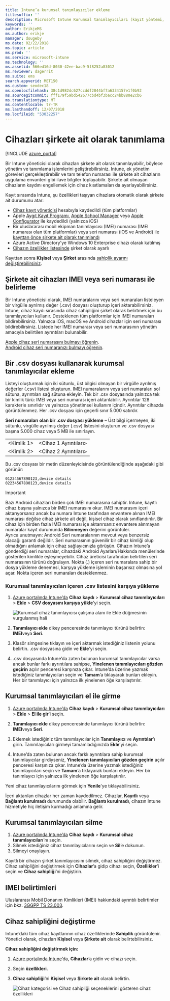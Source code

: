 ```yaml
---
title: Intune’a kurumsal tanımlayıcılar ekleme
titlesuffix: ''
description: Microsoft Intune Kurumsal tanımlayıcıları (kayıt yöntemi, IMEI ve seri numaraları) eklemeyi öğrenin.
keywords: ''
author: ErikjeMS
ms.author: erikje
manager: dougeby
ms.date: 02/22/2018
ms.topic: article
ms.prod: ''
ms.service: microsoft-intune
ms.technology: ''
ms.assetid: 566ed16d-8030-42ee-bac9-5f8252a83012
ms.reviewer: dagerrit
ms.suite: ems
search.appverid: MET150
ms.custom: seodec18
ms.openlocfilehash: 38c1d982dc627ccddf2844bf7a6334157e1f0b92
ms.sourcegitcommit: fff179f59bd542677cbd4bf3bacc24bb880e2cb6
ms.translationtype: MT
ms.contentlocale: tr-TR
ms.lasthandoff: 12/07/2018
ms.locfileid: "53032257"
---
```

# <a name="identify-devices-as-corporate-owned"></a>Cihazları şirkete ait olarak tanımlama

[!INCLUDE [azure_portal](./includes/azure_portal.md)]

Bir Intune yöneticisi olarak cihazları şirkete ait olarak tanımlayabilir, böylece yönetim ve tanımlama işlemlerini geliştirebilirsiniz. Intune, ek yönetim görevleri gerçekleştirebilir ve tam telefon numarası ile şirkete ait cihazların uygulama envanteri gibi ilave bilgiler toplayabilir. Şirkete ait olmayan cihazların kaydını engellemek için cihaz kısıtlamaları da ayarlayabilirsiniz.

Kayıt sırasında Intune, şu özellikleri taşıyan cihazlara otomatik olarak şirkete ait durumunu atar:

- [Cihaz kayıt yöneticisi](device-enrollment-manager-enroll.md) hesabıyla kaydedildi (tüm platformlar)
- Apple [Aygıt Kayıt Programı](device-enrollment-program-enroll-ios.md), [Apple School Manager](apple-school-manager-set-up-ios.md) veya [Apple Configurator](apple-configurator-enroll-ios.md) ile kaydedildi (yalnızca iOS)
- Bir uluslararası mobil ekipman tanımlayıcısı (IMEI) numarası (IMEI numarası olan tüm platformlar) veya seri numarası (iOS ve Android) ile [kayıttan önce şirkete ait olarak tanımlandı](#identify-corporate-owned-devices-with-imei-or-serial-number)
- Azure Active Directory'ye Windows 10 Enterprise cihazı olarak katılmış
- [Cihazın özellikler listesinde](#change-device-ownership) şirket olarak ayarlı

Kayıttan sonra **Kişisel** veya **Şirket** arasında [sahiplik ayarını değiştirebilirsiniz](#change-device-ownership).

## <a name="identify-corporate-owned-devices-with-imei-or-serial-number"></a>Şirkete ait cihazları IMEI veya seri numarası ile belirleme

Bir Intune yöneticisi olarak, IMEI numaralarını veya seri numaraları listeleyen bir virgülle ayrılmış değer (.csv) dosyası oluşturup içeri aktarabilirsiniz. Intune, cihaz kaydı sırasında cihaz sahipliğini şirket olarak belirtmek için bu tanımlayıcıları kullanır. Desteklenen tüm platformlar için IMEI numaraları bildirebilirsiniz. Yalnızca iOS, macOS ve Android cihazlar için seri numarası bildirebilirsiniz. Listede her IMEI numarası veya seri numarasının yönetim amacıyla belirtilen ayrıntıları bulunabilir.

<!-- When you upload serial numbers for company-owned iOS devices, they must be paired with a corporate enrollment profile. Devices must then be enrolled using either Apple’s device enrollment program (DEP) or Apple Configurator to have them appear as company-owned. -->

[Apple cihaz seri numarasını bulmayı öğrenin](https://support.apple.com/HT204308).<br>
[Android cihaz seri numaranızı bulmayı öğrenin](https://support.google.com/store/answer/3333000).

## <a name="add-corporate-identifiers-by-using-a-csv-file"></a>Bir .csv dosyası kullanarak kurumsal tanımlayıcılar ekleme
Listeyi oluşturmak için iki sütunlu, üst bilgisi olmayan bir virgülle ayrılmış değerler (.csv) listesi oluşturun. IMEI numaralarını veya seri numaraları sol sütuna, ayrıntıları sağ sütuna ekleyin. Tek bir .csv dosyasında yalnızca tek bir kimlik türü: IMEI veya seri numarası içeri aktarılabilir. Ayrıntılar 128 karakterle sınırlıdır ve yalnızca yönetimsel kullanım içindir. Ayrıntılar cihazda görüntülenmez. Her .csv dosyası için geçerli sınır 5.000 satırdır.

**Seri numaraları olan bir .csv dosyası yükleme** – Üst bilgi içermeyen, iki sütunlu, virgülle ayrılmış değer (.csv) listesini oluşturun ve .csv dosyası başına 5.000 cihaz veya 5 MB ile sınırlayın.

|||
|-|-|
|&lt;Kimlik 1&gt;|&lt;Cihaz 1 Ayrıntıları&gt;|
|&lt;Kimlik 2&gt;|&lt;Cihaz 2 Ayrıntıları&gt;|

Bu .csv dosyası bir metin düzenleyicisinde görüntülendiğinde aşağıdaki gibi görünür:

```
01234567890123,device details
02234567890123,device details
```

> [!IMPORTANT]
> Bazı Android cihazları birden çok IMEI numarasına sahiptir. Intune, kayıtlı cihaz başına yalnızca bir IMEI numarasını okur. IMEI numarasını içeri aktarıyorsanız ancak bu numara Intune tarafından envantere alınan IMEI numarası değilse cihaz şirkete ait değil, kişisel cihaz olarak sınıflandırılır. Bir cihaz için birden fazla IMEI numarası içe aktarırsanız envantere alınmayan numaralar kayıt durumunda **Bilinmeyen** değerini görüntüler.<br>
>Ayrıca unutmayın: Android Seri numaralarının mevcut veya benzersiz olacağı garanti değildir. Seri numarasının güvenilir bir cihaz kimliği olup olmadığını anlamak için cihaz sağlayıcınızla görüşün.
>Cihazın Intune’a gönderdiği seri numaralar, cihazdaki Android Ayarları/Hakkında menülerinde gösterilen kimlikle eşleşmeyebilir. Cihaz üreticisi tarafından belirtilen seri numarasının türünü doğrulayın.
>Nokta (.) içeren seri numaralara sahip bir dosya yükleme denemesi, karşıya yükleme işleminin başarısız olmasına yol açar. Nokta içeren seri numaraları desteklenmez.

### <a name="upload-a-csv-list-of-corporate-identifiers"></a>Kurumsal tanımlayıcıları içeren .csv listesini karşıya yükleme

1. [Azure portalında Intune’da](https://portal.azure.com) **Cihaz kaydı** > **Kurumsal cihaz tanımlayıcıları** > **Ekle** > **CSV dosyasını karşıya yükle**’yi seçin.

   ![Kurumsal cihaz tanımlayıcısı çalışma alanı ile Ekle düğmesinin vurgulanmış hali](./media/add-corp-id.png)

2. **Tanımlayıcı ekle** dikey penceresinde tanımlayıcı türünü belirtin: **IMEI**veya **Seri**.

3. Klasör simgesine tıklayın ve içeri aktarmak istediğiniz listenin yolunu belirtin. .csv dosyasına gidin ve **Ekle**’yi seçin. 

4. .csv dosyasında Intune’da zaten bulunan kurumsal tanımlayıcılar varsa ancak bunlar farkı ayrıntılara sahipse, **Yinelenen tanımlayıcıları gözden geçirin** açılır penceresi karşınıza çıkar. Intune’da üzerine yazmak istediğiniz tanımlayıcıları seçin ve **Tamam**’a tıklayarak bunları ekleyin. Her bir tanımlayıcı için yalnızca ilk yinelenen öğe karşılaştırılır.

## <a name="manually-enter-corporate-identifiers"></a>Kurumsal tanımlayıcıları el ile girme

1. [Azure portalında Intune’da](https://portal.azure.com) **Cihaz kaydı** > **Kurumsal cihaz tanımlayıcıları** > **Ekle** > **El ile gir**’i seçin.

2. **Tanımlayıcı ekle** dikey penceresinde tanımlayıcı türünü belirtin: **IMEI**veya **Seri**.

3. Eklemek istediğiniz tüm tanımlayıcılar için **Tanımlayıcı** ve **Ayrıntılar**’ı girin. Tanımlayıcıları girmeyi tamamladığınızda **Ekle**’yi seçin.

5. Intune’da zaten bulunan ancak farklı ayrıntılara sahip kurumsal tanımlayıcılar girdiyseniz, **Yinelenen tanımlayıcıları gözden geçirin** açılır penceresi karşınıza çıkar. Intune’da üzerine yazmak istediğiniz tanımlayıcıları seçin ve **Tamam**’a tıklayarak bunları ekleyin. Her bir tanımlayıcı için yalnızca ilk yinelenen öğe karşılaştırılır.

Yeni cihaz tanımlayıcılarını görmek için **Yenile**'ye tıklayabilirsiniz.

İçeri aktarılan cihazlar her zaman kaydedilmez. Cihazlar, **Kayıtlı** veya **Bağlantı kurulmadı** durumunda olabilir. **Bağlantı kurulmadı**, cihazın Intune hizmetiyle hiç iletişim kurmadığı anlamına gelir.

## <a name="delete-corporate-identifiers"></a>Kurumsal tanımlayıcıları silme

1. [Azure portalında Intune’da](https://portal.azure.com) **Cihaz kaydı** > **Kurumsal cihaz tanımlayıcıları**’nı seçin.
2. Silmek istediğiniz cihaz tanımlayıcılarını seçin ve **Sil**’e dokunun.
3. Silmeyi onaylayın.

Kayıtlı bir cihazın şirket tanımlayıcısını silmek, cihaz sahipliğini değiştirmez. Cihaz sahipliğini değiştirmek için **Cihazlar**’a gidip cihazı seçin, **Özellikler**’i seçin ve **Cihaz sahipliği**’ni değiştirin.

## <a name="imei-specifications"></a>IMEI belirtimleri
Uluslararası Mobil Donanım Kimlikleri (IMEI) hakkındaki ayrıntılı belirtimler için bkz. [3GGPP TS 23.003](https://portal.3gpp.org/desktopmodules/Specifications/SpecificationDetails.aspx?specificationId=729).

## <a name="change-device-ownership"></a>Cihaz sahipliğini değiştirme

Intune’daki tüm cihaz kayıtlarının cihaz özelliklerinde **Sahiplik** görüntülenir. Yönetici olarak, cihazları **Kişisel** veya **Şirkete ait** olarak belirtebilirsiniz.

**Cihaz sahipliğini değiştirmek için:**
1. [Azure portalında Intune](https://portal.azure.com)’da, **Cihazlar**’a gidin ve cihazı seçin.
2. Seçin **özellikleri**.
3. **Cihaz sahipliği**’ni **Kişisel** veya **Şirkete ait** olarak belirtin.

   ![Cihaz kategorisi ve Cihaz sahipliği seçeneklerini gösteren cihaz özellikleri](./media/device-properties.png)

